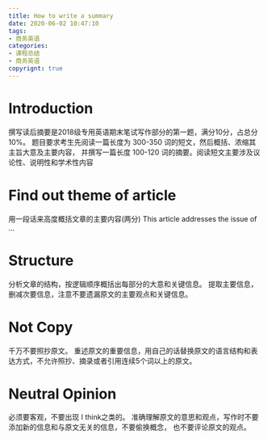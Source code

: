 ```yaml
---
title: How to write a summary
date: 2020-06-02 10:47:10
tags:
- 商务英语
categories: 
- 课程总结
- 商务英语
copyrignt: true
---
```

# Introduction
撰写读后摘要是2018级专用英语期末笔试写作部分的第一题，满分10分，占总分10%。 题目要求考生先阅读一篇长度为 300-350 词的短文，然后概括、浓缩其主旨大意及主要内容， 并撰写一篇长度 100-120 词的摘要。阅读短文主要涉及议论性、说明性和学术性内容

# Find out theme of article
用一段话来高度概括文章的主要内容(两分)
This article addresses the issue of ...
<!--more-->
# Structure
分析文章的结构，按逻辑顺序概括出每部分的大意和关键信息。
提取主要信息，删减次要信息，注意不要遗漏原文的主要观点和关键信息。

# Not Copy
千万不要照抄原文。
重述原文的重要信息，用自己的话替换原文的语言结构和表达方式，不允许照抄、摘录或者引用连续5个词以上的原文。

# Neutral Opinion
必须要客观，不要出现 I think之类的。
准确理解原文的意思和观点，写作时不要添加新的信息和与原文无关的信息，不要偷换概念， 也不要评论原文的观点。 